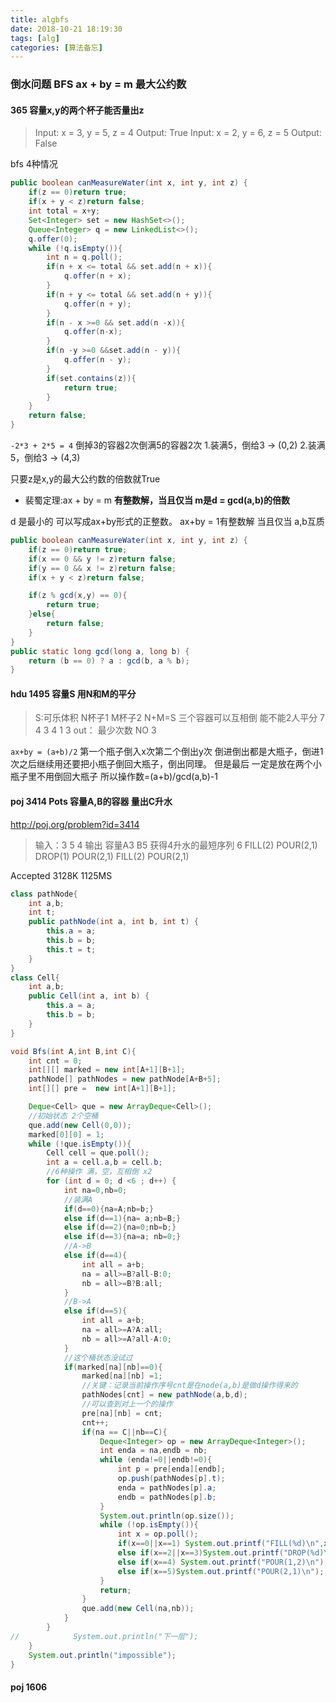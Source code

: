 ```yaml
---
title: algbfs
date: 2018-10-21 18:19:30
tags: [alg]
categories: [算法备忘]
---
```

### 倒水问题 BFS ax + by = m 最大公约数

#### 365 容量x,y的两个杯子能否量出z
>Input: x = 3, y = 5, z = 4
Output: True
>Input: x = 2, y = 6, z = 5
Output: False

bfs 4种情况
```java
public boolean canMeasureWater(int x, int y, int z) {
    if(z == 0)return true;
    if(x + y < z)return false;
    int total = x+y;
    Set<Integer> set = new HashSet<>();
    Queue<Integer> q = new LinkedList<>();
    q.offer(0);
    while (!q.isEmpty()){
        int n = q.poll();
        if(n + x <= total && set.add(n + x)){
            q.offer(n + x);
        }
        if(n + y <= total && set.add(n + y)){
            q.offer(n + y);
        }
        if(n - x >=0 && set.add(n -x)){
            q.offer(n-x);
        }
        if(n -y >=0 &&set.add(n - y)){
            q.offer(n - y);
        }
        if(set.contains(z)){
            return true;
        }
    }
    return false;
}
```

`-2*3 + 2*5 = 4`
倒掉3的容器2次倒满5的容器2次
1.装满5，倒给3 -> (0,2)
2.装满5，倒给3 -> (4,3)

只要z是x,y的最大公约数的倍数就True

- 裴蜀定理:ax + by = m
**有整数解，当且仅当 m是d = gcd(a,b)的倍数**

d 是最小的 可以写成ax+by形式的正整数。
ax+by = 1有整数解 当且仅当 a,b互质

```java
public boolean canMeasureWater(int x, int y, int z) {
    if(z == 0)return true;
    if(x == 0 && y != z)return false;
    if(y == 0 && x != z)return false;
    if(x + y < z)return false;

    if(z % gcd(x,y) == 0){
        return true;
    }else{
        return false;
    }
}
public static long gcd(long a, long b) {
    return (b == 0) ? a : gcd(b, a % b);
}
```

#### hdu 1495 容量S 用N和M的平分
> S:可乐体积 N杯子1 M杯子2 N+M=S 三个容器可以互相倒 能不能2人平分 
> 7 4 3
> 4 1 3
> out： 最少次数
> NO
> 3

`ax+by = (a+b)/2`
第一个瓶子倒入x次第二个倒出y次
倒进倒出都是大瓶子，倒进1次之后继续用还要把小瓶子倒回大瓶子，倒出同理。
但是最后 一定是放在两个小瓶子里不用倒回大瓶子 所以操作数=(a+b)/gcd(a,b)-1


#### poj 3414 Pots 容量A,B的容器 量出C升水
http://poj.org/problem?id=3414
> 输入：3 5 4
> 输出
> 容量A3 B5 获得4升水的最短序列
> 6
> FILL(2)
> POUR(2,1)
> DROP(1)
> POUR(2,1)
> FILL(2)
> POUR(2,1)

Accepted    3128K   1125MS 

```java
class pathNode{
    int a,b;
    int t;
    public pathNode(int a, int b, int t) {
        this.a = a;
        this.b = b;
        this.t = t;
    }
}
class Cell{
    int a,b;
    public Cell(int a, int b) {
        this.a = a;
        this.b = b;
    }
}

void Bfs(int A,int B,int C){
    int cnt = 0;
    int[][] marked = new int[A+1][B+1];
    pathNode[] pathNodes = new pathNode[A+B+5];
    int[][] pre =  new int[A+1][B+1];

    Deque<Cell> que = new ArrayDeque<Cell>();
    //初始状态 2个空桶
    que.add(new Cell(0,0));
    marked[0][0] = 1;
    while (!que.isEmpty()){
        Cell cell = que.poll();
        int a = cell.a,b = cell.b;
        //6种操作 满，空，互相倒 x2
        for (int d = 0; d <6 ; d++) {
            int na=0,nb=0;
            //装满A
            if(d==0){na=A;nb=b;}
            else if(d==1){na= a;nb=B;}
            else if(d==2){na=0;nb=b;}
            else if(d==3){na=a; nb=0;}
            //A->B
            else if(d==4){
                int all = a+b;
                na = all>=B?all-B:0;
                nb = all>=B?B:all;
            }
            //B->A
            else if(d==5){
                int all = a+b;
                na = all>=A?A:all;
                nb = all>=A?all-A:0;
            }
            //这个桶状态没试过
            if(marked[na][nb]==0){
                marked[na][nb] =1;
                //关键：记录当前操作序号cnt是在node(a,b)是做d操作得来的
                pathNodes[cnt] = new pathNode(a,b,d);
                //可以查到对上一个的操作
                pre[na][nb] = cnt;
                cnt++;
                if(na == C||nb==C){
                    Deque<Integer> op = new ArrayDeque<Integer>();
                    int enda = na,endb = nb;
                    while (enda!=0||endb!=0){
                        int p = pre[enda][endb];
                        op.push(pathNodes[p].t);
                        enda = pathNodes[p].a;
                        endb = pathNodes[p].b;
                    }
                    System.out.println(op.size());
                    while (!op.isEmpty()){
                        int x = op.poll();
                        if(x==0||x==1) System.out.printf("FILL(%d)\n",x+1);
                        else if(x==2||x==3)System.out.printf("DROP(%d)\n",x-1);
                        else if(x==4) System.out.printf("POUR(1,2)\n");
                        else if(x==5)System.out.printf("POUR(2,1)\n");
                    }
                    return;
                }
                que.add(new Cell(na,nb));
            }
        }
//            System.out.println("下一层");
    }
    System.out.println("impossible");
}
```

#### poj 1606